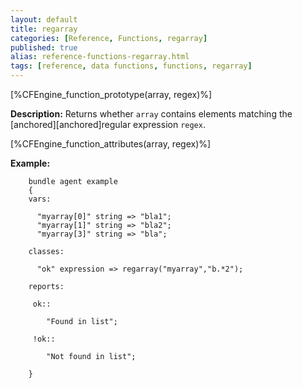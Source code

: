 ```yaml
---
layout: default
title: regarray
categories: [Reference, Functions, regarray]
published: true
alias: reference-functions-regarray.html
tags: [reference, data functions, functions, regarray]
---
```


[%CFEngine_function_prototype(array, regex)%]

**Description:** Returns whether `array` contains elements matching the
[anchored][anchored]regular expression `regex`.

[%CFEngine_function_attributes(array, regex)%]

**Example:**

```cf3
    bundle agent example
    {
    vars:

      "myarray[0]" string => "bla1";
      "myarray[1]" string => "bla2";
      "myarray[3]" string => "bla";

    classes:

      "ok" expression => regarray("myarray","b.*2");

    reports:

     ok::

        "Found in list";

     !ok::

        "Not found in list";

    }
```
